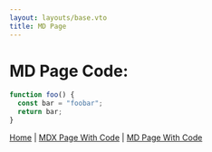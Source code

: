 ```yaml
---
layout: layouts/base.vto
title: MD Page
---
```


# MD Page Code:

```js
function foo() {
  const bar = "foobar";
  return bar;
}
```

<p>
  <a href="/">Home</a> |
  <a href="/mdx-page/">MDX Page With Code</a> |
  <a href="/md-page/">MD Page With Code</a>
</p>